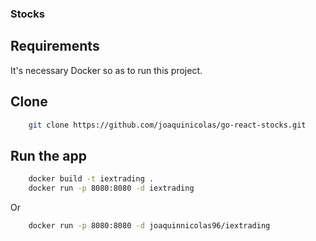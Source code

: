 
### Stocks

## Requirements

It's necessary Docker so as to run this project.

## Clone
```bash
    git clone https://github.com/joaquinicolas/go-react-stocks.git
```

## Run the app
```bash
    docker build -t iextrading .
    docker run -p 8080:8080 -d iextrading
```

Or

```bash
    docker run -p 8080:8080 -d joaquinnicolas96/iextrading
```